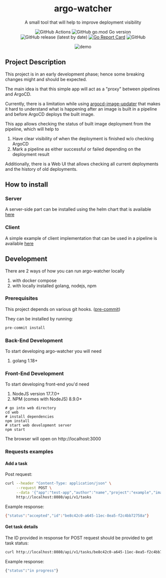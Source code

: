 <div align="center">

# argo-watcher
A small tool that will help to improve deployment visibility

![GitHub Actions](https://img.shields.io/github/workflow/status/shini4i/argo-watcher/Build%20and%20Publish%20docker%20images)
![GitHub go.mod Go version](https://img.shields.io/github/go-mod/go-version/shini4i/argo-watcher)
![GitHub release (latest by date)](https://img.shields.io/github/v/release/shini4i/argo-watcher)
[![Go Report Card](https://goreportcard.com/badge/github.com/shini4i/argo-watcher)](https://goreportcard.com/report/github.com/shini4i/argo-watcher)
![GitHub](https://img.shields.io/github/license/shini4i/argo-watcher)

![demo](https://i.ibb.co/x3v7t1n/demo.png)
</div>

## Project Description

This project is in an early development phase; hence some breaking changes might and should be expected.

The main idea is that this simple app will act as a "proxy" between pipelines and ArgoCD.

Currently, there is a limitation while using [argocd-image-updater](https://github.com/argoproj-labs/argocd-image-updater) that makes it hard
to understand what is happening after an image is built in a pipeline and before ArgoCD deploys the built image.

This app allows checking the status of built image deployment from the pipeline, which will help to
1) Have clear visibility of when the deployment is finished w/o checking ArgoCD
2) Mark a pipeline as either successful or failed depending on the deployment result

Additionally, there is a Web UI that allows checking all current deployments and the history of old deployments.

## How to install
### Server
A server-side part can be installed using the helm chart that is available  [here](https://artifacthub.io/packages/helm/shini4i/argo-watcher)
### Client
A simple example of client implementation that can be used in a pipeline is available [here](https://github.com/shini4i/argo-watcher/tree/main/cmd/client)

## Development

There are 2 ways of how you can run argo-watcher locally
1. with docker compose
2. with locally installed golang, nodejs, npm

### Prerequisites
This project depends on various git hooks. ([pre-commit](https://pre-commit.com))

They can be installed by running:
```bash
pre-commit install
```
### Back-End Development

To start developing argo-watcher you will need
1. golang 1.18+

### Front-End Development

To start developing front-end you'd need
1. NodeJS version 17.7.0+
2. NPM (comes with NodeJS) 8.9.0+

```shell
# go into web directory
cd web
# install dependencies
npm install
# start web development server
npm start
```

The browser will open on http://localhost:3000

### Requests examples
#### Add a task
Post request:
```bash
curl --header "Content-Type: application/json" \
     --request POST \
     --data '{"app":"test-app","author":"name","project":"example","images":[{"image":"example", "tag":"v1.8.0"}]}' \
     http://localhost:8080/api/v1/tasks
```
Example response:
```bash
{"status":"accepted","id":"be8c42c0-a645-11ec-8ea5-f2c4bb72758a"}
```
#### Get task details
The ID provided in response for POST request should be provided to get task status:
```bash
curl http://localhost:8080/api/v1/tasks/be8c42c0-a645-11ec-8ea5-f2c4bb72758a
```
Example response:
```bash
{"status":"in progress"}
```
